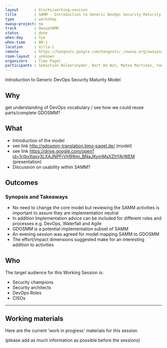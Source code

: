 ```yaml
---
layout       : blocks/working-session
title        : SAMM - Introduction to Generic DevOps Security Maturity Model
type         : workshop
owasp-project: no
track        : OwaspSAMM
status       : done
when-day     : Tue
when-time    : AM-1
location     : Villa-1
remote       : https://hangouts.google.com/hangouts/_/owasp.org/owaspsummit-sam
room-layout  : unknown
organizers   : Timo Pagel
participants : Sebastien Deleersnyder, Bart De Win, Mateo Martinez, Yan Kravchenko, Viktor Lindstrom, Fabien Thalgott
---
```


Introduction to Generic DevOps Security Maturity Model

## Why

get understanding of DevOps vocabulary / see how we could reuse parts/complete GDOSMM?

## What

- Introduction of the model
- see link http://gdosmm-translation.timo-pagel.de/ (model)
- see link https://drive.google.com/open?id=1rrbyXqxy3LXAJNPFrVH99mj_BNaJKymMsXZItYArWEM (presentation)
- Discussion on usability within SAMM?

## Outcomes

### Synopsis and Takeaways
- No need to change the core model but reviewing the SAMM activities is important to assure they are implementation neutral
- In addition Implementation advice can be included for different roles and processes e.g. DevOps, Waterfall and Agile
- GDOSMM is a potential implementation subset of SAMM
- An evening session was agreed for model mapping SAMM to GDOSMM
- The effort/impact dimensions suggested make for an interesting addition to activities 


## Who

The target audience for this Working Session is:

- Security champions
- Security architects
- DevOps Roles
- CISOs

--- 

## Working materials

Here are the current 'work in progress' materials for this session 

(please add as much information as possible before the sessions)


